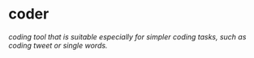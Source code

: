 # coder
###### coding tool that is suitable especially for simpler coding tasks, such as coding tweet or single words. 
